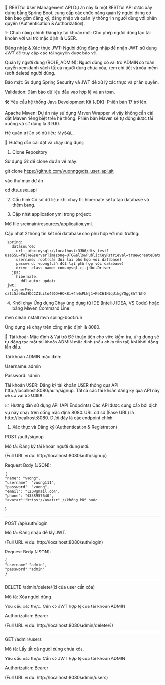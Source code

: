 🚀 RESTful User Management API
Dự án này là một RESTful API được xây dựng bằng Spring Boot, cung cấp các chức năng quản lý người dùng cơ bản bao gồm đăng ký, đăng nhập và quản lý thông tin người dùng với phân quyền (Authentication & Authorization).

✨ Chức năng chính
Đăng ký tài khoản mới: Cho phép người dùng tạo tài khoản với vai trò mặc định là USER.

Đăng nhập & Xác thực JWT: Người dùng đăng nhập để nhận JWT, sử dụng JWT để truy cập các tài nguyên được bảo vệ.

Quản lý người dùng (ROLE_ADMIN): Người dùng có vai trò ADMIN có toàn quyền xem danh sách tất cả người dùng chưa xóa, xem chi tiết và xóa mềm (soft delete) người dùng.

Bảo mật: Sử dụng Spring Security và JWT để xử lý xác thực và phân quyền.

Validation: Đảm bảo dữ liệu đầu vào hợp lệ và an toàn.

🛠️ Yêu cầu hệ thống
Java Development Kit (JDK): Phiên bản 17 trở lên.

Apache Maven: Dự án này sử dụng Maven Wrapper, vì vậy không cần cài đặt Maven riêng biệt trên hệ thống. Phiên bản Maven sẽ tự động được tải xuống và sử dụng là 3.9.10.

Hệ quản trị Cơ sở dữ liệu: MySQL.

🚀 Hướng dẫn cài đặt và chạy ứng dụng
1. Clone Repository

Sử dụng Git để clone dự án về máy:

git clone https://github.com/vuonngg/dts_user_api.git

vào thư mục dự án

cd dts_user_api

2. Cấu hình Cơ sở dữ liệu: khi chạy thì hibernate sẽ tự tạo database và thêm bảng.
   
3. Cập nhật application.yml trong project:

Mở file src/main/resources/application.yml.

Cập nhật 2 thông tin kết nối database cho phù hợp với môi trường:
             
     spring:
       datasource:
         url: jdbc:mysql://localhost:3306/dts_test?useSSL=false&serverTimezone=UTC&allowPublicKeyRetrieval=true&createDatabaseIfNotExist=true&sessionVariables=sql_mode='NO_ENGINE_SUBSTITUTION'
         username: root(cần đổi lại phù hợp với database)
         password: vuong(cần đổi lại phù hợp với database)
         driver-class-name: com.mysql.cj.jdbc.Driver
       jpa:
         hibernate:
           ddl-auto: update
     jwt:
       signerKey: czti5ae8oJ9QCCZ1Lito40GO+HQk8i+4h4uPLNj1+KeC61NbqUikgYQgg8hTrbhQ

 
4. Khởi chạy Ứng dụng
Chạy ứng dụng từ IDE (IntelliJ IDEA, VS Code) hoặc bằng Maven Command Line:

mvn clean install
mvn spring-boot:run

Ứng dụng sẽ chạy trên cổng mặc định là 8080.

🔑 Tài khoản Mặc định & Vai trò
Để thuận tiện cho việc kiểm tra, ứng dụng sẽ tự động tạo một tài khoản ADMIN mặc định (nếu chưa tồn tại) khi khởi động lần đầu.

Tài khoản ADMIN mặc định:

Username: admin

Password: admin

Tài khoản USER:
Đăng ký tài khoản USER thông qua API http://localhost:8080/auth/signup. Tất cả các tài khoản đăng ký qua API này sẽ có vai trò USER.

📈 Hướng dẫn sử dụng API (API Endpoints)
Các API được cung cấp bởi dịch vụ này chạy trên cổng mặc định 8080. URL cơ sở (Base URL) là http://localhost:8080. Dưới đây là các endpoint chính:

1. Xác thực và Đăng ký (Authentication & Registration)
   
POST /auth/signup

Mô tả: Đăng ký tài khoản người dùng mới.

(Full URL ví dụ: http://localhost:8080/auth/signup)

Request Body (JSON):

    {
    "name": "vuong",
    "username": "vuong111",
    "password": "vuong",
    "email": "123@gmail.com",
    "phone": "0338957640",
    "avatar":"https://avatar" //không bắt buộc
   }

-------------------------------------------------------

POST /api/auth/login 

Mô tả: Đăng nhập để lấy JWT.

(Full URL ví dụ: http://localhost:8080/auth/login)

Request Body (JSON):

    {
    "username":"admin",
    "password":"admin"
    }

-------------------------------------------------------

DELETE /admin/delete/(id của user cần xóa)

Mô tả: Xóa người dùng.

Yêu cầu xác thực: Cần có JWT hợp lệ của tài khoản ADMIN

Authorization: Bearer <jwt>

(Full URL ví dụ: http://localhost:8080/admin/delete/6)

-------------------------------------------------------

GET /admin/users

Mô tả: Lấy tất cả người dùng chưa xóa.

Yêu cầu xác thực: Cần có JWT hợp lệ của tài khoản ADMIN

Authorization: Bearer <jwt>

(Full URL ví dụ: http://localhost:8080/admin/users)


